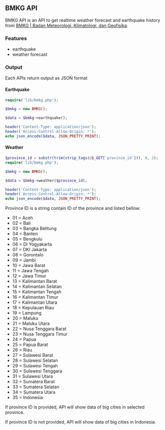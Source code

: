 ## BMKG API

BMKG API is an API to get realtime weather forecast and earthquake history from [BMKG | Badan Meteorologi, Klimatologi, dan Geofisika](http://www.bmkg.go.id).

### Features

- earthquake
- weather forecast

### Output

Each APIs return output as JSON format

#### Earthquake

```php
require('lib/bmkg.php');

$bmkg = new BMKG();

$data = $bmkg->earthquake();

header('Content-Type: application/json');
header('Access-Control-Allow-Origin: *');
echo json_encode($data, JSON_PRETTY_PRINT);
```

#### Weather

```php
$province_id = substr(trim(strip_tags(@$_GET['province_id'])), 0, 2);
require('lib/bmkg.php');

$bmkg = new BMKG();

$data = $bmkg->weather($province_id);

header('Content-Type: application/json');
header('Access-Control-Allow-Origin: *');
echo json_encode($data, JSON_PRETTY_PRINT);
```

Province ID is a string contain ID of the province and listed bellow:

- 01 = Aceh
- 02 = Bali
- 03 = Bangka Belitung
- 04 = Banten
- 05 = Bengkulu
- 06 = DI Yogyakarta
- 07 = DKI Jakarta
- 08 = Gorontalo
- 09 = Jambi
- 10 = Jawa Barat
- 11 = Jawa Tengah
- 12 = Jawa Timur
- 13 = Kalimantan Barat
- 14 = Kalimantan Selatan
- 15 = Kalimantan Tengah
- 16 = Kalimantan Timur
- 17 = Kalimantan Utara
- 18 = Kepulauan Riau
- 19 = Lampung
- 20 = Maluku
- 21 = Maluku Utara
- 22 = Nusa Tenggara Barat
- 23 = Nusa Tenggara Timur
- 24 = Papua
- 25 = Papua Barat
- 26 = Riau
- 27 = Sulawesi Barat
- 28 = Sulawesi Selatan
- 29 = Sulawesi Tengah
- 30 = Sulawesi Tenggara
- 31 = Sulawesi Utara
- 32 = Sumatera Barat
- 33 = Sumatera Selatan
- 34 = Sumatera Utara
- 35 = Indonesia

If province ID is provided, API will show data of big cities in selected province.

If province ID is not provided, API will show data of big cities in Indonesia.

